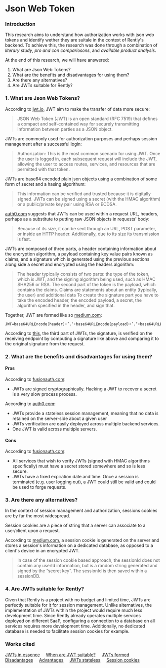 # Json Web Token

### Introduction
This research aims to understand how authorization works with json web tokens and identify wether they are suitale in the context of Rently's backend. To achieve this, the research was done through a combination of *literary study*, *pro and con compariosons*, and *available product analysis*.

At the end of this research, we will have answered:
1. What are Json Web Tokens?
2. What are the benefits and disadvantages for using them?
3. Are there any alternatives?
4. Are JWTs suitable for Rently?

### 1. What are Json Web Tokens?
According to [jwt.io](https://jwt.io/introduction), JWT aim to make the transfer of data more secure:
> JSON Web Token (JWT) is an open standard (RFC 7519) that defines a compact and self-contained way for securely transmitting information between parties as a JSON object.

JWTs are commonly used for authorization purposes and perhaps session management after a successful login:
> Authorization: This is the most common scenario for using JWT. Once the user is logged in, each subsequent request will include the JWT, allowing the user to access routes, services, and resources that are permitted with that token.

JWTs are base64 encoded plain json objects using a combination of some form of secret and a hasing algorithum: 
> This information can be verified and trusted because it is digitally signed. JWTs can be signed using a secret (with the HMAC algorithm) or a public/private key pair using RSA or ECDSA.

[auth0.com](https://auth0.com/learn/json-web-tokens/) suggests that JWTs can be used within a request URL, headers, perhaps as a substitute to putting raw JSON objects in requests' body:
> Because of its size, it can be sent through an URL, POST parameter, or inside an HTTP header. Additionally, due to its size its transmission is fast.

JWTs are composed of three parts, a header containing information about the encryption algorithm, a payload containing key value pairs known as claims, and a signature which is generated using the previous sections along side a secret and encrypted using the headers algorithm: 
> The header typically consists of two parts: the type of the token, which is JWT, and the signing algorithm being used, such as HMAC SHA256 or RSA.
> The second part of the token is the payload, which contains the claims. Claims are statements about an entity (typically, the user) and additional data
> To create the signature part you have to take the encoded header, the encoded payload, a secret, the algorithm specified in the header, and sign that.

Together, JWT are formed like so [medium.com](https://medium.com/deno-the-complete-reference/sign-verify-jwt-hmac-sha256-4aa72b27042a):
```
JWT=base64URLEncode(header)+’.’+base64URLEncode(payload)+’.’+base64URLEncode(signature)
```

According to [this](https://stackoverflow.com/questions/38725038/c-sharp-how-to-verify-signature-on-jwt-token), the third part of JWTs, the signature, is verified on the receiving endpoint by computing a signature like above and comparing it to the original signature from the request.

### 2. What are the benefits and disadvantages for using them?

#### Pros
According to [fusionauth.com](https://fusionauth.io/learn/expert-advice/tokens/pros-and-cons-of-jwts):
- JWTs are signed cryptographically. Hacking a JWT to recover a secret is a very slow process process.

According to [auth0.com](https://auth0.com/docs/secure/tokens/token-best-practices):
- JWTs provide a stateless session management, meaning that no data is retained on the server-side about a given user
- JWTs verification are easily deployed across multiple backend services. 
- One JWT is valid across multiple servers.

#### Cons
According to [fusionauth.com](https://fusionauth.io/learn/expert-advice/tokens/pros-and-cons-of-jwts):
- All services that wish to verify JWTs (signed with HMAC algorithms specifically) must have a secret stored somewhere and so is less secure.
- JWTs have a fixed expiration date and time. Once a session is terminated (e.g. user logging out), a JWT could still be valid and could be used to forge requests.

### 3. Are there any alternatives?
In the context of session management and authorization, sessions cookies are by far the most widespread.

Session cookies are a piece of string that a server can associate to a user/client upon a request. 

According to [medium.com](https://medium.com/@prashantramnyc/difference-between-session-cookies-vs-jwt-json-web-tokens-for-session-management-4be67d2f066e), a session cookie is generated on the server and stores a session's information on a dedicated database, as opposed to a client's device in an encrypted JWT.
> In case of the session cookie based approach, the sessionId does not contain any userId information, but is a random string generated and signed by the “secret key”. The sessionId is then saved within a sessionDB.

### 4. Are JWTs suitable for Rently?
Given that Rently is a project with no budget and limited time, JWTs are perfectly suitable for it for session management. Unlike alternatives, the implementation of JWTs within the project would require much less development time. Since Rently already operates multiple services deployed on different SaaP, configuring a connection to a database on all services requires more development time. Additionally, no dedicated database is needed to facilitate session cookies for example.

### Works cited
[JWTs in essence](https://jwt.io/introduction) &nbsp; &nbsp;
[When are JWT suitable?](https://auth0.com/learn/json-web-tokens/) &nbsp; &nbsp;
[JWTs formed](https://medium.com/deno-the-complete-reference/sign-verify-jwt-hmac-sha256-4aa72b27042a) &nbsp; &nbsp;
[Disadantages](https://fusionauth.io/learn/expert-advice/tokens/pros-and-cons-of-jwts) &nbsp; &nbsp;
[Advantages](https://auth0.com/docs/secure/tokens/json-web-tokens) &nbsp; &nbsp;
[JWTs stateless](https://auth0.com/docs/secure/tokens/token-best-practices) &nbsp; &nbsp;
[Session cookies](https://medium.com/@prashantramnyc/difference-between-session-cookies-vs-jwt-json-web-tokens-for-session-management-4be67d2f066e)
